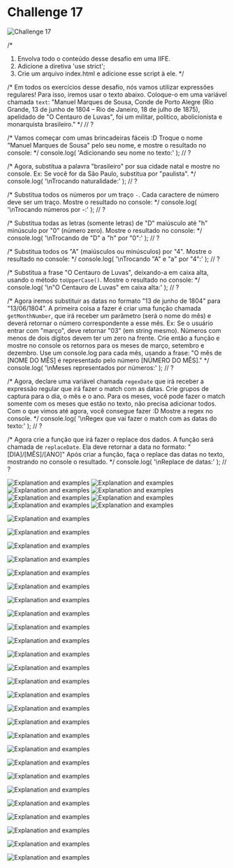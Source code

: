 # Challenge 17

![Challenge 17]()

/*
1. Envolva todo o conteúdo desse desafio em uma IIFE.
2. Adicione a diretiva 'use strict';
3. Crie um arquivo index.html e adicione esse script à ele.
*/

/*
Em todos os exercícios desse desafio, nós vamos utilizar expressões
regulares! Para isso, iremos usar o texto abaixo. Coloque-o em uma
variável chamada `text`:
"Manuel Marques de Sousa, Conde de Porto Alegre (Rio Grande, 13 de junho de 1804 – Rio de Janeiro, 18 de julho de 1875), apelidado de "O Centauro de Luvas", foi um militar, político, abolicionista e monarquista brasileiro."
*/
// ?

/*
Vamos começar com umas brincadeiras fáceis :D
Troque o nome "Manuel Marques de Sousa" pelo seu nome, e mostre o resultado
no console:
*/
console.log( 'Adicionando seu nome no texto:' );
// ?

/*
Agora, substitua a palavra "brasileiro" por sua cidade natal e mostre no
console.
Ex: Se você for da São Paulo, substitua por "paulista".
*/
console.log( '\nTrocando naturalidade:' );
// ?

/*
Substitua todos os números por um traço `-`. Cada caractere de número deve
ser um traço. Mostre o resultado no console:
*/
console.log( '\nTrocando números por -:' );
// ?

/*
Substitua todas as letras (somente letras) de "D" maiúsculo até "h"
minúsculo por "0" (número zero). Mostre o resultado no console:
*/
console.log( '\nTrocando de "D" a "h" por "0":' );
// ?

/*
Substitua todos os "A" (maiúsculos ou minúsculos) por "4".
Mostre o resultado no console:
*/
console.log( '\nTrocando "A" e "a" por "4":' );
// ?

/*
Substitua a frase "O Centauro de Luvas", deixando-a em caixa alta, usando
o método `toUpperCase()`. Mostre o resultado no console:
*/
console.log( '\n"O Centauro de Luvas" em caixa alta:' );
// ?

/*
Agora iremos substituir as datas no formato "13 de junho de 1804" para
"13/06/1804". A primeira coisa a fazer é criar uma função chamada
`getMonthNumber`, que irá receber um parâmetro (será o nome do mês) e deverá
retornar o número correspondente a esse mês.
Ex: Se o usuário entrar com "março", deve retornar "03" (em string mesmo).
Números com menos de dois dígitos devem ter um zero na frente.
Crie então a função e mostre no console os retornos para os meses de março,
setembro e dezembro.
Use um console.log para cada mês, usando a frase:
"O mês de [NOME DO MÊS] é representado pelo número [NÚMERO DO MÊS]."
*/
console.log( '\nMeses representados por números:' );
// ?

/*
Agora, declare uma variável chamada `regexDate` que irá receber a expressão
regular que irá fazer o match com as datas. Crie grupos de captura para o
dia, o mês e o ano. Para os meses, você pode fazer o match somente com os
meses que estão no texto, não precisa adicionar todos.
Com o que vimos até agora, você consegue fazer :D
Mostre a regex no console.
*/
console.log( '\nRegex que vai fazer o match com as datas do texto:' );
// ?

/*
Agora crie a função que irá fazer o replace dos dados. A função será chamada
de `replaceDate`. Ela deve retornar a data no formato:
"[DIA]/[MÊS]/[ANO]"
Após criar a função, faça o replace das datas no texto, mostrando no
console o resultado.
*/
console.log( '\nReplace de datas:' );
// ?

![Explanation and examples]()
![Explanation and examples]()
![Explanation and examples]()
![Explanation and examples]()
![Explanation and examples]()
![Explanation and examples]()
![Explanation and examples]()
![Explanation and examples]()

![Explanation and examples]()

![Explanation and examples]()

![Explanation and examples]()

![Explanation and examples]()

![Explanation and examples]()

![Explanation and examples]()

![Explanation and examples]()

![Explanation and examples]()

![Explanation and examples]()

![Explanation and examples]()

![Explanation and examples]()

![Explanation and examples]()

![Explanation and examples]()

![Explanation and examples]()

![Explanation and examples]()

![Explanation and examples]()

![Explanation and examples]()

![Explanation and examples]()

![Explanation and examples]()

![Explanation and examples]()

![Explanation and examples]()

![Explanation and examples]()

![Explanation and examples]()

![Explanation and examples]()

![Explanation and examples]()

![Explanation and examples]()